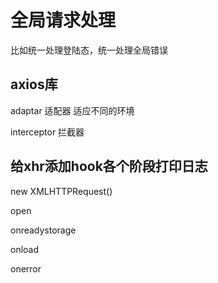 # 全局请求处理

比如统一处理登陆态，统一处理全局错误



## axios库

adaptar 适配器 适应不同的环境

interceptor 拦截器 

## 给xhr添加hook各个阶段打印日志

new XMLHTTPRequest()

open

onreadystorage

onload

onerror